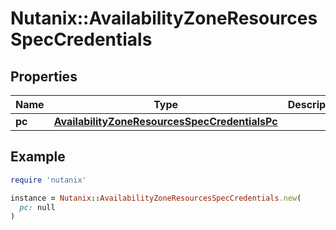 # Nutanix::AvailabilityZoneResourcesSpecCredentials

## Properties

| Name | Type | Description | Notes |
| ---- | ---- | ----------- | ----- |
| **pc** | [**AvailabilityZoneResourcesSpecCredentialsPc**](AvailabilityZoneResourcesSpecCredentialsPc.md) |  | [optional] |

## Example

```ruby
require 'nutanix'

instance = Nutanix::AvailabilityZoneResourcesSpecCredentials.new(
  pc: null
)
```

